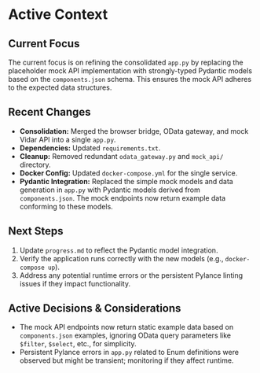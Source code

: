 # Active Context

## Current Focus

The current focus is on refining the consolidated `app.py` by replacing the placeholder mock API implementation with strongly-typed Pydantic models based on the `components.json` schema. This ensures the mock API adheres to the expected data structures.

## Recent Changes

-   **Consolidation:** Merged the browser bridge, OData gateway, and mock Vidar API into a single `app.py`.
-   **Dependencies:** Updated `requirements.txt`.
-   **Cleanup:** Removed redundant `odata_gateway.py` and `mock_api/` directory.
-   **Docker Config:** Updated `docker-compose.yml` for the single service.
-   **Pydantic Integration:** Replaced the simple mock models and data generation in `app.py` with Pydantic models derived from `components.json`. The mock endpoints now return example data conforming to these models.

## Next Steps

1.  Update `progress.md` to reflect the Pydantic model integration.
2.  Verify the application runs correctly with the new models (e.g., `docker-compose up`).
3.  Address any potential runtime errors or the persistent Pylance linting issues if they impact functionality.

## Active Decisions & Considerations

-   The mock API endpoints now return static example data based on `components.json` examples, ignoring OData query parameters like `$filter`, `$select`, etc., for simplicity.
-   Persistent Pylance errors in `app.py` related to Enum definitions were observed but might be transient; monitoring if they affect runtime.
